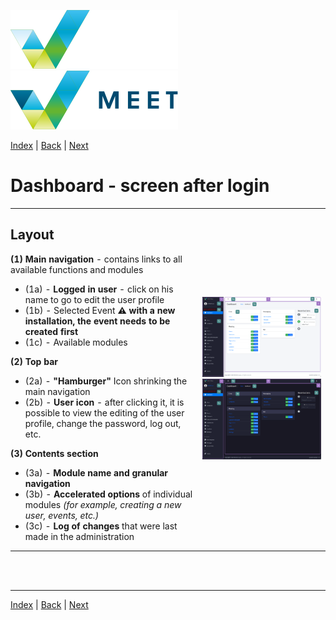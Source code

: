 [![MEET](../../_data/MEET_H_04.svg#gh-dark-mode-only "MEET")](../../README.md#gh-dark-mode-only)
[![MEET](../../_data/MEET_H_03.svg#gh-light-mode-only "MEET")](../../README.md#gh-light-mode-only)


[Index](../README.md) | [Back](0001.md) | [Next](0003.md)


# Dashboard - screen after login

<table>
<tr><td width="300" style="vertical-align: top; padding: 0">

## Layout

**(1) Main navigation** - contains links to all available functions and modules
- (1a) - **Logged in user** - click on his name to go to edit the user profile
- (1b) - Selected Event **⚠️ with a new installation, the event needs to be created first**
- (1c) - Available modules

**(2) Top bar**
- (2a) - **"Hamburger"** Icon shrinking the main navigation
- (2b) - **User icon** - after clicking it, it is possible to view the editing of the user profile, change the password, log out, etc.

**(3) Contents section**
- (3a) - **Module name and granular navigation**
- (3b) - **Accelerated options** of individual modules *(for example, creating a new user, events, etc.)*
- (3c) - **Log of changes** that were last made in the administration
</td>
<td>

![Dashboard](../../_data/screenshots/0001.png#gh-light-mode-only "Dashboard")
![Dashboard](../../_data/screenshots/dark/0001.png#gh-dark-mode-only "Dashboard")

</td>

</tr></table>

<br /><br />

---
[Index](../README.md) | [Back](0001.md) | [Next](0003.md)